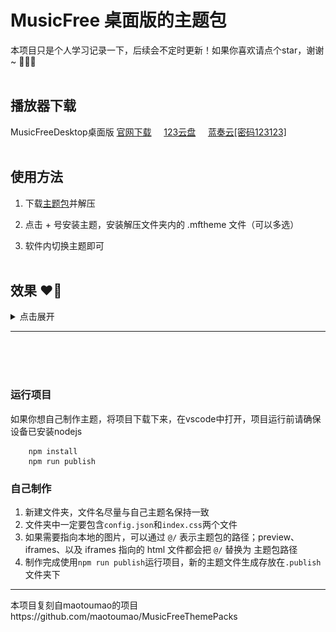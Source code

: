 # MusicFree 桌面版的主题包

本项目只是个人学习记录一下，后续会不定时更新！如果你喜欢请点个star，谢谢~ 🍓💖😀
<br><br>

## 播放器下载

MusicFreeDesktop桌面版
<a href = "https://github.com/maotoumao/MusicFreeDesktop/releases/latest">官网下载</a>&nbsp;&nbsp;&nbsp;&nbsp;
<a href = "https://www.123pan.com/s/gbitVv-rSfzH.html">123云盘</a>&nbsp;&nbsp;&nbsp;&nbsp;
<a href = "https://wwf.lanzoub.com/i7zQQ23sbeqf">蓝奏云[密码123123]</a>
<br><br>

## 使用方法

1. 下载<a href = "https://github.com/Hopelsz/MyselfMusicFreeThemePacks/releases/latest">主题包</a>并解压

2. 点击 + 号安装主题，安装解压文件夹内的 .mftheme 文件（可以多选）

3. 软件内切换主题即可
   <br><br>

## 效果 ❤️‍🔥

<details>
<summary style="cursor: pointer;">点击展开</summary>

- 黑红主题【black-red】<br>
  <img src=".imgs/黑红主题.png" width = 40% />
  <img src=".imgs/黑红主题歌曲详情.png" width = 40% />
  <br><br>

- 幻想世界【fantasy-world】<br>
  <img src=".imgs/幻想世界.png" width = 40% />
  <img src=".imgs/幻想世界歌曲详情.png" width = 40% />
  <br><br>

- 红娘主题【matchmaker】<br>
  <img src=".imgs/红娘主题.png" width = 40% />
  <img src=".imgs/红娘主题歌曲详情.png" width = 40% />
  <br><br>

- 海盗主题【pirate-boat】<br>
  <img src=".imgs/海盗主题.png" width = 40% />
  <img src=".imgs/海盗主题歌曲详情.png" width = 40% />
  <br><br>

- 晚霞主题【sunset-glow】<br>
  <img src=".imgs/晚霞主题.png" width = 40% />
  <img src=".imgs/晚霞主题歌曲详情.png" width = 40% />
  <br><br>

- 行星主题【planet】<br>
  <img src=".imgs/行星主题.png" width = 40% />
  <img src=".imgs/行星主题歌曲详情.png" width = 40% />
  <br><br>

- 鬼滅の刃【Jyanme】<br>
  <img src=".imgs/鬼灭之刃.png" width = 40% />
  <img src=".imgs/鬼灭之刃歌曲详情.png" width = 40% />
  <br><br>

- 集原美主题【demon-slaye】<br>
  <img src=".imgs/集原美主题.png" width = 40% />
  <img src=".imgs/集原美主题歌曲详情.png" width = 40% />
  <br><br>

- 千与千寻【spirited-away】<br>
  <img src=".imgs/千与千寻.png" width = 40% />
  <img src=".imgs/千与千寻歌曲详情.png" width = 40% />
  <br><br>

- 龙猫主题【totoro】<br>
  <img src=".imgs/龙猫主题.png" width = 40% />
  <img src=".imgs/龙猫主题歌曲详情.png" width = 40% />
  <br><br>

- 海边公路【动态】<br>
  <img src=".imgs/海边公里.png" width = 40% />
  <img src=".imgs/海边公里歌曲详情.png" width = 40% />
  <br><br>

- 海边流星<br>
  <img src=".imgs/海边流星.png" width = 40% />
  <img src=".imgs/海边流星歌曲详情.png" width = 40% />
  <br><br>

- 卡哇伊【seaside-meteor】<br>
  <img src=".imgs/卡哇伊.png" width = 40% />
  <img src=".imgs/卡哇伊歌曲详情.png" width = 40% />
  <br><br>

- 蓝色科技【动态blue-technology】<br>
  <img src=".imgs/蓝色科技.png" width = 40% />
  <img src=".imgs/蓝色科技歌曲详情.png" width = 40% />
  <br><br>

- 新海诚动漫风【动态makoto-shinkai】<br>
  <img src=".imgs/新海诚动漫风.png" width = 40% />
  <img src=".imgs/新海诚动漫风歌曲详情.png" width = 40% />
  <br><br>

- 言叶之庭【garden-of-words】<br>
  <img src=".imgs/言叶之庭.png" width = 40% />
  <img src=".imgs/言叶之庭歌曲详情.png" width = 40% />
  <br><br>

</details>
<hr>
<br><br><br>

### 运行项目

如果你想自己制作主题，将项目下载下来，在vscode中打开，项目运行前请确保设备已安装nodejs

```
    npm install
    npm run publish
```

### 自己制作

1. 新建文件夹，文件名尽量与自己主题名保持一致
2. 文件夹中一定要包含`config.json`和`index.css`两个文件
3. 如果需要指向本地的图片，可以通过 `@/` 表示主题包的路径；preview、iframes、以及 iframes 指向的 html 文件都会把 `@/` 替换为 主题包路径
4. 制作完成使用`npm run publish`运行项目，新的主题文件生成存放在`.publish`文件夹下
   <br/>

<hr>
本项目复刻自maotoumao的项目https://github.com/maotoumao/MusicFreeThemePacks
